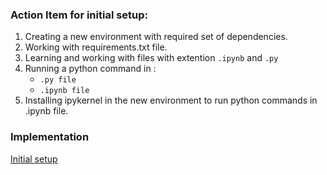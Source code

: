 ### Action Item for initial setup:
1) Creating a new environment with required set of dependencies.
2) Working with requirements.txt file.
3) Learning and working with files with extention `.ipynb` and `.py`
4) Running a python command in :
   *  `.py file`
   *  `.ipynb file`
5) Installing ipykernel in the new environment to run python commands in .ipynb file.

### Implementation
[Initial setup](./practical/Initial-setup-in-vs-code.pdf)
